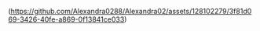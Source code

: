(https://github.com/Alexandra0288/Alexandra02/assets/128102279/3f81d069-3426-40fe-a869-0f13841ce033)
